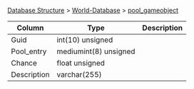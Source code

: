[Database Structure](Database-Structure) > [World-Database](World-Database) > [pool_gameobject](pool_gameobject)

Column | Type | Description
--- | --- | ---
Guid | int(10) unsigned | 
Pool_entry | mediumint(8) unsigned | 
Chance | float unsigned | 
Description | varchar(255) | 
